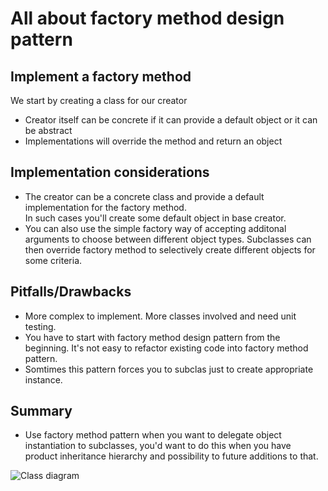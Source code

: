 # All about factory method design pattern

## Implement a factory method

We start by creating a class for our creator
* Creator itself can be concrete if it can provide a default object or it can be abstract
* Implementations will override the method and return an object

## Implementation considerations

* The creator can be a concrete class and provide a default implementation for the factory method.  
 In such cases you'll create some default object in base creator.
* You can also use the simple factory way of accepting additonal arguments to choose between different 
object types. Subclasses can then override factory method to selectively create different objects for some criteria.

## Pitfalls/Drawbacks

* More complex to implement. More classes involved and need unit testing.
* You have to start with factory method design pattern from the beginning. It's not easy to refactor existing code into factory method pattern.
* Somtimes this pattern forces you to subclas just to create appropriate instance.

## Summary

* Use factory method pattern when you want to delegate object instantiation to subclasses, you'd want to do this when you have product inheritance hierarchy and possibility to future additions to that.


![Class diagram](relative/images/Factory_CD.png)

